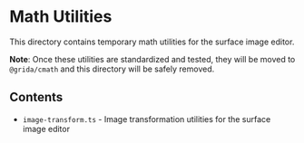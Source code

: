 # Math Utilities

This directory contains temporary math utilities for the surface image editor.

**Note**: Once these utilities are standardized and tested, they will be moved to `@grida/cmath` and this directory will be safely removed.

## Contents

- `image-transform.ts` - Image transformation utilities for the surface image editor
